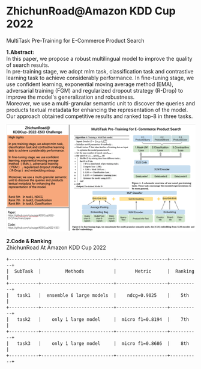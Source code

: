 # ZhichunRoad@Amazon KDD Cup 2022   
MultiTask Pre-Training for E-Commerce Product Search   
   
**1.Abstract:**    
In this paper, we propose a robust multilingual model to improve the quality of search results.   
In pre-training stage, we adopt mlm task, classification task and contrastive learning task to achieve considerably performance. In fine-tuning stage, we use confident learning, exponential moving average method (EMA), adversarial training (FGM) and regularized dropout strategy (R-Drop) to improve the model's generalization and robustness.      
Moreover, we use a multi-granular semantic unit to discover the queries and products textual metadata for enhancing the representation of the model.   
Our approach obtained competitive results and ranked top-8 in three tasks.     
      
![](./paper/poser_presentation.png)    
   
   
     
**2.Code & Ranking**     
ZhichunRoad At Amazon KDD Cup 2022    
```
+-----------+---------------------------+-------------------+-----------+
|  SubTask  |         Methods           |       Metric      |  Ranking  |
+-----------+---------------------------+-------------------+-----------+
|   task1   |  ensemble 6 large models  |    ndcg=0.9025    |    5th    |
+-----------+---------------------------+-------------------+-----------+
|   task2   |    only 1 large model     |  micro f1=0.8194  |    7th    |
+-----------+---------------------------+-------------------+-----------+
|   task3   |    only 1 large model     |  micro f1=0.8686  |    8th    |
+-----------+---------------------------+-------------------+-----------+
```

